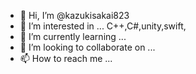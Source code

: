 - 👋 Hi, I’m @kazukisakai823
- 👀 I’m interested in ... C++,C#,unity,swift,
- 🌱 I’m currently learning ...
- 💞️ I’m looking to collaborate on ...
- 📫 How to reach me ...

<!---
kazukisakai823/kazukisakai823 is a ✨ special ✨ repository because its `README.md` (this file) appears on your GitHub profile.
You can click the Preview link to take a look at your changes.
--->

